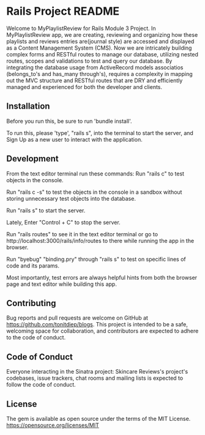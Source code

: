 # Rails Project README
Welcome to MyPlaylistReview for Rails Module 3 Project. 
In MyPlaylistReview app, we are creating, reviewing and organizing how these playlists and reviews entries are(journal style) are accessed and displayed as a Content Management System (CMS). Now we are intricately building complex forms and RESTful routes to manage our database, utilizing nested routes, scopes and validations to test and query our database.  By integrating the database usage from ActiveRecord models associatios (belongs_to's and has_many through's), requires a complexity in mapping out the MVC structure and RESTful routes that are DRY and efficiently managed and experienced for both the developer and clients. 
## Installation
Before you run this, be sure to run 'bundle install'.

To run this, please 'type', "rails s", into the terminal to start the server, and Sign Up as a new user to interact with the application.


## Development
From the text editor terminal run these commands: 
Run "rails c" to test objects in the console. 

Run "rails c -s" to test the objects in the console in a sandbox without storing unnecessary test objects into the database. 

Run "rails s" to start the server. 

Lately, Enter "Control + C" to stop the server. 

Run "rails routes" to see it in the text editor terminal or go to http://localhost:3000/rails/info/routes to there while running the app in the browser. 

Run "byebug" "binding.pry" through "rails s" to test on specific lines of code and its params. 

Most importantly, test errors are always helpful hints from both the browser page and text editor while building this app.

## Contributing
Bug reports and pull requests are welcome on GitHub at https://github.com/tonitdiep/blogs. This project is intended to be a safe, welcoming space for collaboration, and contributors are expected to adhere to the code of conduct.

## Code of Conduct
Everyone interacting in the Sinatra project: Skincare Reviews's project's codebases, issue trackers, chat rooms and mailing lists is expected to follow the code of conduct.

## License
The gem is available as open source under the terms of the MIT License. https://opensource.org/licenses/MIT